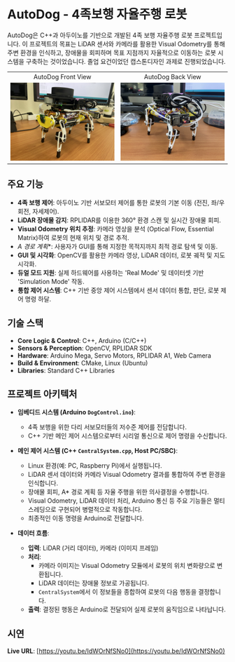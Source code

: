 # AutoDog - 4족보행 자율주행 로봇

AutoDog은 C++과 아두이노를 기반으로 개발된 4족 보행 자율주행 로봇 프로젝트입니다. 이 프로젝트의 목표는 LiDAR 센서와 카메라를 활용한 Visual Odometry를 통해 주변 환경을 인식하고, 장애물을 회피하며 목표 지점까지 자율적으로 이동하는 로봇 시스템을 구축하는 것이었습니다. 졸업 요건이었던 캡스톤디자인 과제로 진행되었습니다.

<table>
  <tr>
    <td style="text-align: center;">AutoDog Front View</td>
    <td style="text-align: center;">AutoDog Back View</td>
  </tr>
  <tr>
    <td><img src="Data/AutoDog_front.jpg" alt="AutoDog Front View" width="500"/></td>
    <td><img src="Data/AutoDog_back.jpg" alt="AutoDog Back View" width="500"/></td>
  </tr>
</table>

## 주요 기능

- **4족 보행 제어**: 아두이노 기반 서보모터 제어를 통한 로봇의 기본 이동 (전진, 좌/우회전, 자세제어).
- **LiDAR 장애물 감지**: RPLIDAR를 이용한 360° 환경 스캔 및 실시간 장애물 회피.
- **Visual Odometry 위치 추정**: 카메라 영상을 분석 (Optical Flow, Essential Matrix)하여 로봇의 현재 위치 및 경로 추적.
- **A* 경로 계획**: 사용자가 GUI를 통해 지정한 목적지까지 최적 경로 탐색 및 이동.
- **GUI 및 시각화**: OpenCV를 활용한 카메라 영상, LiDAR 데이터, 로봇 궤적 및 지도 시각화.
- **듀얼 모드 지원**: 실제 하드웨어를 사용하는 'Real Mode' 및 데이터셋 기반 'Simulation Mode' 작동.
- **통합 제어 시스템**: C++ 기반 중앙 제어 시스템에서 센서 데이터 통합, 판단, 로봇 제어 명령 하달.

## 기술 스택

- **Core Logic & Control**: C++, Arduino (C/C++)
- **Sensors & Perception**: OpenCV, RPLIDAR SDK
- **Hardware**: Arduino Mega, Servo Motors, RPLIDAR A1, Web Camera
- **Build & Environment**: CMake, Linux (Ubuntu)
- **Libraries**: Standard C++ Libraries

## 프로젝트 아키텍처

- **임베디드 시스템 (Arduino `DogControl.ino`)**:
    - 4족 보행을 위한 다리 서보모터들의 저수준 제어를 전담합니다.
    - C++ 기반 메인 제어 시스템으로부터 시리얼 통신으로 제어 명령을 수신합니다.

- **메인 제어 시스템 (C++ `CentralSystem.cpp`, Host PC/SBC)**:
    - Linux 환경(예: PC, Raspberry Pi)에서 실행됩니다.
    - LiDAR 센서 데이터와 카메라 Visual Odometry 결과를 통합하여 주변 환경을 인식합니다.
    - 장애물 회피, A* 경로 계획 등 자율 주행을 위한 의사결정을 수행합니다.
    - Visual Odometry, LiDAR 데이터 처리, Arduino 통신 등 주요 기능들은 멀티스레딩으로 구현되어 병렬적으로 작동합니다.
    - 최종적인 이동 명령을 Arduino로 전달합니다.

- **데이터 흐름**:
    - **입력**: LiDAR (거리 데이터), 카메라 (이미지 프레임)
    - **처리**:
        - 카메라 이미지는 Visual Odometry 모듈에서 로봇의 위치 변화량으로 변환됩니다.
        - LiDAR 데이터는 장애물 정보로 가공됩니다.
        - `CentralSystem`에서 이 정보들을 종합하여 로봇의 다음 행동을 결정합니다.
    - **출력**: 결정된 행동은 Arduino로 전달되어 실제 로봇의 움직임으로 나타납니다.

## 시연

**Live URL**: [https://youtu.be/IdWOrNfSNo0](https://youtu.be/IdWOrNfSNo0)
